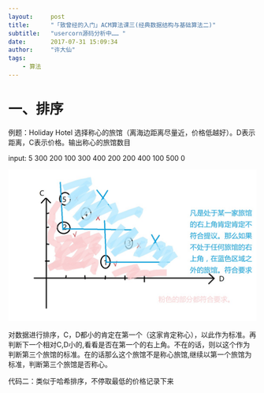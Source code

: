```yaml
---
layout:     post
title:      "「致曾经的入门」ACM算法课三(经典数据结构与基础算法二)"
subtitle:   "usercorn源码分析中…… "
date:       2017-07-31 15:09:34
author:     "许大仙"
tags:
    - 算法
---
```


# 一、排序
例题：Holiday Hotel
选择称心的旅馆（离海边距离尽量近，价格低越好）。D表示距离，C表示价格。输出称心的旅馆数目

input:
5
300 200
100 300
400 200
200 400
100 500
0

![解题思路示意图](/assets/img/holiday.jpg)

对数据进行排序，C，D都小的肯定在第一个（这家肯定称心），以此作为标准。再判断下一个相对C,D小的,看看是否在第一个的右上角。不在的话，则以这个作为判断第三个旅馆的标准。在的话那么这个旅馆不是称心旅馆,继续以第一个旅馆为标准，判断第三个旅馆是否称心。



代码二：类似于哈希排序，不停取最低的价格记录下来


